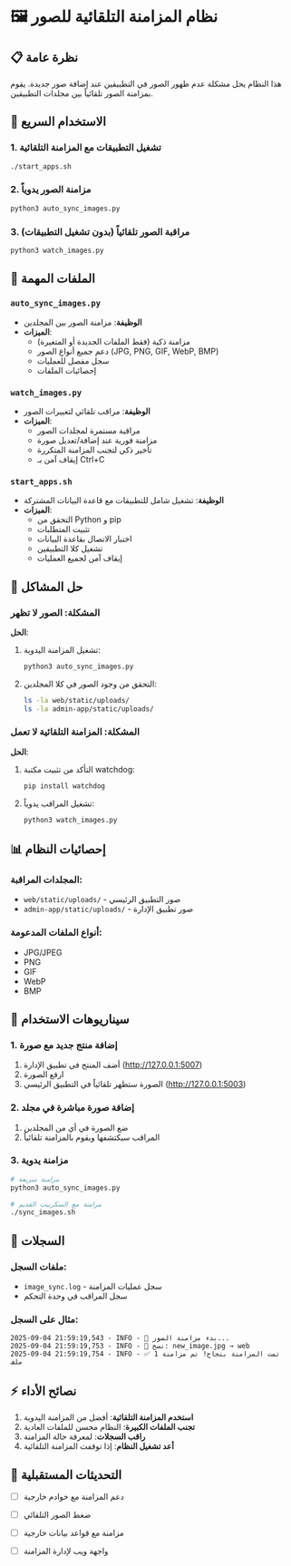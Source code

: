 # 🖼️ نظام المزامنة التلقائية للصور

## 📋 نظرة عامة
هذا النظام يحل مشكلة عدم ظهور الصور في التطبيقين عند إضافة صور جديدة. يقوم بمزامنة الصور تلقائياً بين مجلدات التطبيقين.

## 🚀 الاستخدام السريع

### 1. تشغيل التطبيقات مع المزامنة التلقائية
```bash
./start_apps.sh
```

### 2. مزامنة الصور يدوياً
```bash
python3 auto_sync_images.py
```

### 3. مراقبة الصور تلقائياً (بدون تشغيل التطبيقات)
```bash
python3 watch_images.py
```

## 📁 الملفات المهمة

### `auto_sync_images.py`
- **الوظيفة**: مزامنة الصور بين المجلدين
- **الميزات**:
  - مزامنة ذكية (فقط الملفات الجديدة أو المتغيرة)
  - دعم جميع أنواع الصور (JPG, PNG, GIF, WebP, BMP)
  - سجل مفصل للعمليات
  - إحصائيات الملفات

### `watch_images.py`
- **الوظيفة**: مراقب تلقائي لتغييرات الصور
- **الميزات**:
  - مراقبة مستمرة لمجلدات الصور
  - مزامنة فورية عند إضافة/تعديل صورة
  - تأخير ذكي لتجنب المزامنة المتكررة
  - إيقاف آمن بـ Ctrl+C

### `start_apps.sh`
- **الوظيفة**: تشغيل شامل للتطبيقات مع قاعدة البيانات المشتركة
- **الميزات**:
  - التحقق من Python و pip
  - تثبيت المتطلبات
  - اختبار الاتصال بقاعدة البيانات
  - تشغيل كلا التطبيقين
  - إيقاف آمن لجميع العمليات

## 🔧 حل المشاكل

### المشكلة: الصور لا تظهر
**الحل**:
1. تشغيل المزامنة اليدوية:
   ```bash
   python3 auto_sync_images.py
   ```

2. التحقق من وجود الصور في كلا المجلدين:
   ```bash
   ls -la web/static/uploads/
   ls -la admin-app/static/uploads/
   ```

### المشكلة: المزامنة التلقائية لا تعمل
**الحل**:
1. التأكد من تثبيت مكتبة watchdog:
   ```bash
   pip install watchdog
   ```

2. تشغيل المراقب يدوياً:
   ```bash
   python3 watch_images.py
   ```

## 📊 إحصائيات النظام

### المجلدات المراقبة:
- `web/static/uploads/` - صور التطبيق الرئيسي
- `admin-app/static/uploads/` - صور تطبيق الإدارة

### أنواع الملفات المدعومة:
- JPG/JPEG
- PNG
- GIF
- WebP
- BMP

## 🎯 سيناريوهات الاستخدام

### 1. إضافة منتج جديد مع صورة
1. أضف المنتج في تطبيق الإدارة (http://127.0.0.1:5007)
2. ارفع الصورة
3. الصورة ستظهر تلقائياً في التطبيق الرئيسي (http://127.0.0.1:5003)

### 2. إضافة صورة مباشرة في مجلد
1. ضع الصورة في أي من المجلدين
2. المراقب سيكتشفها ويقوم بالمزامنة تلقائياً

### 3. مزامنة يدوية
```bash
# مزامنة سريعة
python3 auto_sync_images.py

# مزامنة مع السكريبت القديم
./sync_images.sh
```

## 📝 السجلات

### ملفات السجل:
- `image_sync.log` - سجل عمليات المزامنة
- سجل المراقب في وحدة التحكم

### مثال على السجل:
```
2025-09-04 21:59:19,543 - INFO - 🔄 بدء مزامنة الصور...
2025-09-04 21:59:19,753 - INFO - 📁 نسخ: new_image.jpg → web
2025-09-04 21:59:19,754 - INFO - ✅ تمت المزامنة بنجاح! تم مزامنة 1 ملف
```

## ⚡ نصائح الأداء

1. **استخدم المزامنة التلقائية**: أفضل من المزامنة اليدوية
2. **تجنب الملفات الكبيرة**: النظام محسن للملفات العادية
3. **راقب السجلات**: لمعرفة حالة المزامنة
4. **أعد تشغيل النظام**: إذا توقفت المزامنة التلقائية

## 🔄 التحديثات المستقبلية

- [ ] دعم المزامنة مع خوادم خارجية
- [ ] ضغط الصور التلقائي
- [ ] مزامنة مع قواعد بيانات خارجية
- [ ] واجهة ويب لإدارة المزامنة

